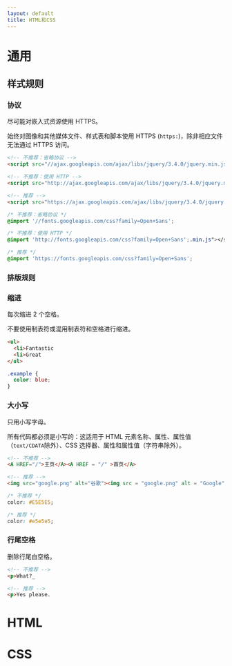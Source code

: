 ```yaml
---
layout: default
title: HTML和CSS
---
```


# 通用

## 样式规则

### 协议

尽可能对嵌入式资源使用 HTTPS。

始终对图像和其他媒体文件、样式表和脚本使用 HTTPS (`https:`)，除非相应文件无法通过 HTTPS 访问。

```html
<!-- 不推荐：省略协议 -->
<script src="//ajax.googleapis.com/ajax/libs/jquery/3.4.0/jquery.min.js"></script>

<!-- 不推荐：使用 HTTP -->
<script src="http://ajax.googleapis.com/ajax/libs/jquery/3.4.0/jquery.min.js"></script>

<!-- 推荐 -->
<script src="https://ajax.googleapis.com/ajax/libs/jquery/3.4.0/jquery.min.js"></script>
```

```css
/* 不推荐：省略协议 */
@import '//fonts.googleapis.com/css?family=Open+Sans';

/* 不推荐：使用 HTTP */
@import 'http://fonts.googleapis.com/css?family=Open+Sans';.min.js"></script>

/* 推荐 */
@import 'https://fonts.googleapis.com/css?family=Open+Sans';
```

### 排版规则

### 缩进

每次缩进 2 个空格。

不要使用制表符或混用制表符和空格进行缩进。

```html
<ul>
  <li>Fantastic
  <li>Great
</ul>
```

```css
.example {
  color: blue;
}
```

### 大小写

只用小写字母。

所有代码都必须是小写的：这适用于 HTML 元素名称、属性、属性值（`text/CDATA`除外）、CSS 选择器、属性和属性值（字符串除外）。

```html
<!-- 不推荐 -->
<A HREF="/">主页</A><A HREF = "/" >首页</A> 

<!-- 推荐 -->
<img src="google.png" alt="谷歌"><img src = "google.png" alt = "Google" >  
```

```css
/* 不推荐 */
color: #E5E5E5;

/* 推荐 */
color: #e5e5e5;
```

### 行尾空格

删除行尾白空格。

```html
<!-- 不推荐 -->
<p>What?_

<!-- 推荐 -->
<p>Yes please.
```

# HTML


# CSS
